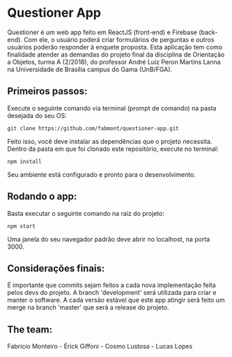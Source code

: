 # Questioner App
Questioner é um web app feito em ReactJS (front-end) e Firebase (back-end). Com ele, o usuário poderá criar formulários de perguntas e outros usuários poderão responder à enquete proposta.
Esta aplicação tem como finalidade atender as demandas do projeto final da disciplina de Orientação a Objetos, turma A (2/2018), do professor André Luiz Peron Martins Lanna na Universidade de Brasília campus do Gama (UnB/FGA).

## Primeiros passos:
Execute o seguinte comando via terminal (prompt de comando) na pasta desejada do seu OS:

    git clone https://github.com/fabmont/questioner-app.git
Feito isso, você deve instalar as dependências que o projeto necessita. Dentro da pasta em que foi clonado este repositório, execute no terminal:

    npm install
Seu ambiente está configurado e pronto para o desenvolvimento.

## Rodando o app:
Basta executar o seguinte comando na raíz do projeto:

    npm start
Uma janela do seu navegador padrão deve abrir no localhost, na porta 3000.

## Considerações finais:
É importante que commits sejam feitos a cada nova implementação feita pelos devs do projeto. A branch 'development' será utilizada para criar e manter o software. A cada versão estável que este app atingir será feito um merge na branch 'master' que será a release do projeto.

## The team:
Fabrício Monteiro - Érick Giffoni - Cosmo Lustosa - Lucas Lopes

